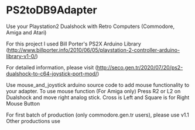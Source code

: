 # PS2toDB9Adapter
Use your Playstation2 Dualshock with Retro Computers (Commodore, Amiga and Atari)

For this project I used Bill Porter's PS2X Arduino Library (http://www.billporter.info/2010/06/05/playstation-2-controller-arduino-library-v1-0/)

For detailed information, please visit (http://seco.gen.tr/2020/07/20/ps2-dualshock-to-c64-joystick-port-mod/)

Use mouse_and_joystick arduino source code to add mouse functionality to your adapter.
To use mouse function (For Amiga only) Press R2 or L2 on Dualshock and move right analog stick. Cross is Left and Square is for Right Mouse Button

For first batch of production (only commodore.gen.tr users), please use v1.1
Other productions use 
